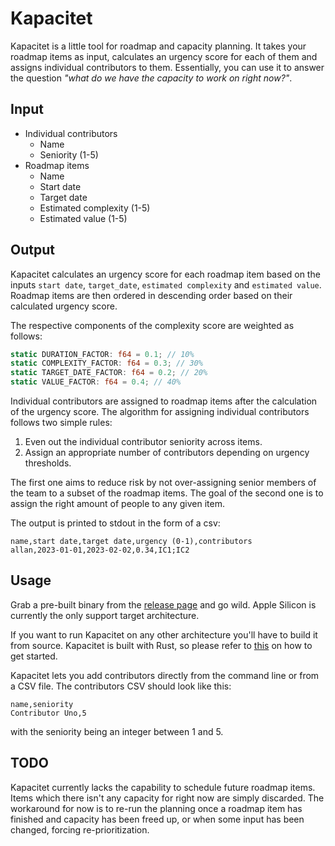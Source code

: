 # Kapacitet

Kapacitet is a little tool for roadmap and capacity planning. It
takes your roadmap items as input, calculates an urgency score
for each of them and assigns individual contributors to them.
Essentially, you can use it to answer the question _"what do we
have the capacity to work on right now?"_.

## Input

- Individual contributors
    - Name
    - Seniority (1-5)
- Roadmap items
    - Name
    - Start date
    - Target date
    - Estimated complexity (1-5)
    - Estimated value (1-5)

## Output

Kapacitet calculates an urgency score for each roadmap item
based on the inputs `start date`, `target_date`, `estimated
complexity` and `estimated value`. Roadmap items are then ordered
in descending order based on their calculated urgency score.

The respective components of the complexity score are weighted as
follows:

```rust
static DURATION_FACTOR: f64 = 0.1; // 10%
static COMPLEXITY_FACTOR: f64 = 0.3; // 30%
static TARGET_DATE_FACTOR: f64 = 0.2; // 20%
static VALUE_FACTOR: f64 = 0.4; // 40%
```

Individual contributors are assigned to roadmap items after the
calculation of the urgency score. The algorithm for assigning
individual contributors follows two simple rules:

1. Even out the individual contributor seniority across items.
2. Assign an appropriate number of contributors depending on
   urgency thresholds.

The first one aims to reduce risk by not over-assigning senior
members of the team to a subset of the roadmap items. The goal of the
second one is to assign the right amount of people to any given item.

The output is printed to stdout in the form of a csv:

```
name,start date,target date,urgency (0-1),contributors
allan,2023-01-01,2023-02-02,0.34,IC1;IC2
```

## Usage

Grab a pre-built binary from
the [release page](https://github.com/simpajjj/kapacitet/releases)
and go wild. Apple Silicon is currently the only support target
architecture.

If you want to run Kapacitet on any other architecture you'll
have to build it from source. Kapacitet is built with Rust, so
please refer to [this](https://www.rust-lang.org/tools/install) on how
to get started.

Kapacitet lets you add contributors directly from the command line 
or from a CSV file. The contributors CSV should look like this:

```
name,seniority
Contributor Uno,5
```

with the seniority being an integer between 1 and 5.

## TODO

Kapacitet currently lacks the capability to schedule future
roadmap items. Items which there isn't any capacity for right now
are simply discarded. The workaround for now is to re-run the
planning once a roadmap item has finished and capacity has been
freed up, or when some input has been changed, forcing
re-prioritization.
